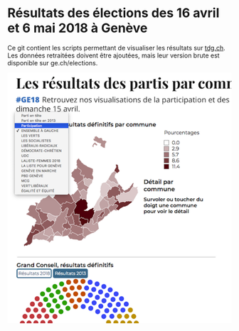 # Résultats des élections des 16 avril et 6 mai 2018 à Genève

Ce git contient les scripts permettant de visualiser les résultats sur [tdg.ch](https://www.tdg.ch). Les données retraitées doivent être ajoutées, mais leur version brute est disponible sur ge.ch/elections.

![Aperçu](img/preview.png)
